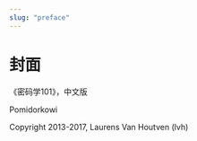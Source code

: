 ```yaml
---
slug: "preface"
---
```


# 封面

《密码学101》，中文版

Pomidorkowi

Copyright 2013-2017, Laurens Van Houtven (lvh)